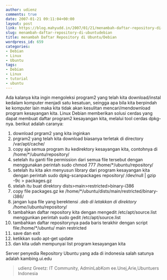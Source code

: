 ```yaml
---
author: udienz
comments: true
date: 2007-01-21 09:11:04+00:00
layout: post
link: https://blog.mahyudd.in/2007/01/21/menambah-daftar-repository-di-ubuntudebian.html
slug: menambah-daftar-repository-di-ubuntudebian
title: menambah Daftar Repository di Ubuntu/Debian
wordpress_id: 659
categories:
- Debian
- Linux
- Ubuntu
tags:
- Debian
- Linux
- tutorial
- ubuntu
---
```


Ada kalanya kita ingin mengoleksi program2 yang telah kita download/instal kedalam komputer menjadi satu kesatuan, seingga apa bila kita berpindah ke komputer lain maka kita tidak akan kesulitan mencari/mendownload program kesayangan kita. Linux Debian memberikan solusi cerdas yang dapat membuat daftar program2 kesayangan kita, melalui tool cerdas dpkg-nya. berikut adalah caranya:

1. download prgram2 yang kita inginkan
2. prgram2 yang telah kita download biasanya terletak di directory /var/apt/cache/ <kalo tidak salah>
3. copy aja semua program itu kedirektory kesayangan kita, contohnya di /home/*/ubuntu/repository/
4. setelah itu ganti file permission dari semua file tersebut dengan menggunakan perintah
sudo chmod 777 /home/*/ubuntu/repository/
5. setelah itu kita akn menyusun library dari program kesayangan kita dengan perintah
sudo dpkg-scanpackages repository/ /dev/null | gzip -9c > packages.gz
6. stelah itu buat direktory dists>main>restricted>binary-i386
7. copy file packages.gz ke /home/*/ubuntu/dists/main/restricted/binary-i386/
8. jangan lupa file yang berektensi *.deb di letakkan di direktory /home/*/ubuntu/repository/
9. tambahkan daftar repository kita dengan mengedit /etc/apt/source.list menggunkan perintah
sudo gedit /etc/apt/source.list
10. tambahkan daftar repositorynya pada baris terakhir dengan script
file:/home/*/ubuntu/ main restricted
11. save dan exit
12. ketikkan sudo apt-get update
13. dan kita udah mempunyai list program kesayangan kita

Server penyedia Repository Ubuntu yang ada di indonesia salah satunya adalah kambing.ui.edu
>udienz
Greetz: IT Community, AdminLabKom ee.Unej,Arie,Ubuntuers Indonesia
